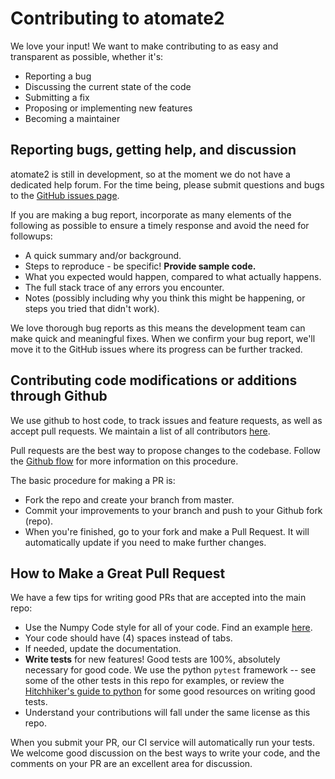 # Contributing to atomate2

We love your input! We want to make contributing to as easy and
transparent as possible, whether it's:

- Reporting a bug
- Discussing the current state of the code
- Submitting a fix
- Proposing or implementing new features
- Becoming a maintainer

## Reporting bugs, getting help, and discussion

atomate2 is still in development, so at the moment we
do not have a dedicated help forum. For the time being, please
submit questions and bugs to the
[GitHub issues page](https://github.com/materialsproject/atomate2/issues).

If you are making a bug report, incorporate as many elements of the
following as possible to ensure a timely response and avoid the
need for followups:

- A quick summary and/or background.
- Steps to reproduce - be specific! **Provide sample code.**
- What you expected would happen, compared to what actually happens.
- The full stack trace of any errors you encounter.
- Notes (possibly including why you think this might be happening,
  or steps you tried that didn't work).

We love thorough bug reports as this means the development team can
make quick and meaningful fixes. When we confirm your bug report,
we'll move it to the GitHub issues where its progress can be
further tracked.

## Contributing code modifications or additions through Github

We use github to host code, to track issues and feature requests,
as well as accept pull requests. We maintain a list of all
contributors [here](https://materialsproject.github.io/atomate2/contributors.html).

Pull requests are the best way to propose changes to the codebase.
Follow the [Github flow](https://www.atlassian.com/git/tutorials/comparing-workflows/forking-workflow)
for more information on this procedure.

The basic procedure for making a PR is:

- Fork the repo and create your branch from master.
- Commit your improvements to your branch and push to your Github fork (repo).
- When you're finished, go to your fork and make a Pull Request. It will
  automatically update if you need to make further changes.

## How to Make a Great Pull Request

We have a few tips for writing good PRs that are accepted into the main repo:

- Use the Numpy Code style for all of your code. Find an example [here](https://sphinxcontrib-napoleon.readthedocs.io/en/latest/example_numpy.html#example-numpy).
- Your code should have (4) spaces instead of tabs.
- If needed, update the documentation.
- **Write tests** for new features! Good tests are 100%, absolutely necessary
  for good code. We use the python `pytest` framework -- see some of the
  other tests in this repo for examples, or review the [Hitchhiker's guide
  to python](https://docs.python-guide.org/writing/tests) for some good
  resources on writing good tests.
- Understand your contributions will fall under the same license as this repo.

When you submit your PR, our CI service will automatically run your tests.
We welcome good discussion on the best ways to write your code, and the comments
on your PR are an excellent area for discussion.
